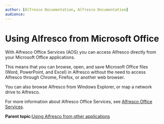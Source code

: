 ```yaml
---
author: [Alfresco Documentation, Alfresco Documentation]
audience: 
---
```


# Using Alfresco from Microsoft Office

With Alfresco Office Services \(AOS\) you can access Alfresco directly from your Microsoft Office applications.

This means that you can browse, open, and save Microsoft Office files \(Word, PowerPoint, and Excel\) in Alfresco without the need to access Alfresco through Chrome, Firefox, or another web browser.

You can also browse Alfresco from Windows Explorer, or map a network drive to Alfresco.

For more information about Alfresco Office Services, see [Alfresco Office Services](http://docs.alfresco.com/aos/concepts/aos-user.html).

**Parent topic:**[Using Alfresco from other applications](../topics/outside-alfresco.md)

